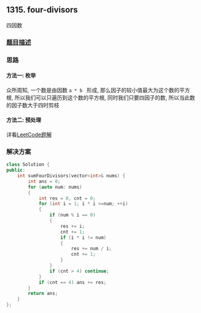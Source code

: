 ## 1315. four-divisors

四因数

### [题目描述](https://leetcode-cn.com/problems/four-divisors/)

### 思路

#### 方法一: 枚举

众所周知, 一个数是由因数 `a * b ` 形成, 那么因子的较小值最大为这个数的平方根, 所以我们可以只遍历到这个数的平方根, 同时我们只要四因子的数, 所以当此数的因子数大于四时剪枝

#### 方法二: 预处理

详看[LeetCode题解](https://leetcode-cn.com/problems/four-divisors/solution/si-yin-shu-by-leetcode-solution/)

### 解决方案

```cpp
class Solution {
public:
    int sumFourDivisors(vector<int>& nums) {
        int ans = 0;
        for (auto num: nums)
        {
            int res = 0, cnt = 0;
            for (int i = 1; i * i <=num; ++i)
            {
                if (num % i == 0)
                {
                    res += i;
                    cnt += 1;
                    if (i * i != num)
                    {
                        res += num / i;
                        cnt += 1;
                    }
                }
                if (cnt > 4) continue;
            }
            if (cnt == 4) ans += res;
        }
        return ans;
    }
};
```